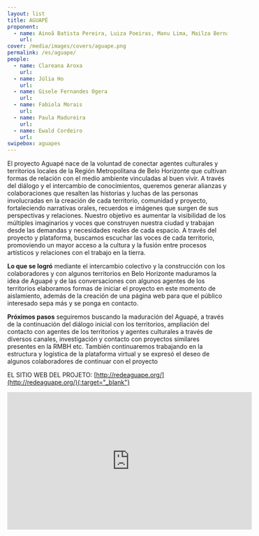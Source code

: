 ```yaml
---
layout: list
title: AGUAPÉ
proponent:
  - name: Ainoã Batista Pereira, Luiza Poeiras, Manu Lima, Mailza Bernard / Belo Horizonte, MG.
    url: 
cover: /media/images/covers/aguape.png
permalink: /es/aguape/
people:
  - name: Clareana Aroxa
    url: 
  - name: Júlia Ho
    url: 
  - name: Gisele Fernandes Ogera
    url: 
  - name: Fabiola Morais
    url: 
  - name: Paula Madureira
    url: 
  - name: Ewald Cordeiro
    url: 
swipebox: aguapes
---
```



El proyecto Aguapé nace de la voluntad de conectar agentes culturales y territorios locales de la Región Metropolitana de Belo Horizonte que cultivan formas de relación con el medio ambiente vinculadas al buen vivir. A través del diálogo y el intercambio de conocimientos, queremos generar alianzas y colaboraciones que resalten las historias y luchas de las personas involucradas en la creación de cada territorio, comunidad y
proyecto, fortaleciendo narrativas orales, recuerdos e imágenes que surgen de sus perspectivas y relaciones. Nuestro objetivo es aumentar la visibilidad de los múltiples imaginarios y voces que construyen nuestra ciudad y trabajan desde las demandas y necesidades reales de cada espacio.
A través del proyecto y plataforma, buscamos escuchar las voces de cada territorio, promoviendo un mayor acceso a la cultura y la fusión entre procesos artísticos y relaciones con el trabajo en la tierra.

**Lo que se logró** mediante el intercambio colectivo y la construcción con los colaboradores y con algunos territorios en Belo Horizonte maduramos la idea de Aguapé y de las conversaciones con algunos agentes de los territorios elaboramos formas de iniciar el proyecto en este momento de aislamiento, además de la creación de una página web para que el público interesado sepa más y se ponga en contacto.

**Próximos pasos** seguiremos buscando la maduración del Aguapé, a través de la continuación del diálogo inicial con los territorios, ampliación del contacto con agentes de los territorios y agentes culturales a través de diversos canales, investigación y contacto con proyectos similares presentes en la RMBH etc. También continuaremos trabajando en la estructura y logística de la plataforma virtual y se expresó el deseo de algunos colaboradores de continuar con el proyecto



EL SITIO WEB DEL PROJETO: [http://redeaguape.org/](http://redeaguape.org/){:target="_blank"}

<iframe width="560" height="315" src="https://www.youtube.com/embed/HSQomzGJ9x0" frameborder="0" allow="accelerometer; autoplay; encrypted-media; gyroscope; picture-in-picture" allowfullscreen></iframe>


